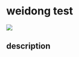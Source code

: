 # weidong test
![](https://travis-ci.com/weidongkl/python.svg?branch=master&status=unknown)
## description
